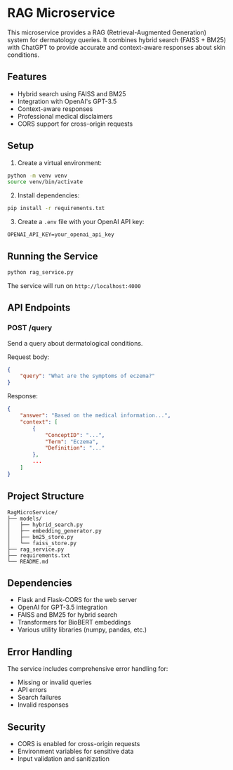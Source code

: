 # RAG Microservice

This microservice provides a RAG (Retrieval-Augmented Generation) system for dermatology queries. It combines hybrid search (FAISS + BM25) with ChatGPT to provide accurate and context-aware responses about skin conditions.

## Features

- Hybrid search using FAISS and BM25
- Integration with OpenAI's GPT-3.5
- Context-aware responses
- Professional medical disclaimers
- CORS support for cross-origin requests

## Setup

1. Create a virtual environment:
```bash
python -m venv venv
source venv/bin/activate  
```

2. Install dependencies:
```bash
pip install -r requirements.txt
```

3. Create a `.env` file with your OpenAI API key:
```
OPENAI_API_KEY=your_openai_api_key
```

## Running the Service

```bash
python rag_service.py
```

The service will run on `http://localhost:4000`

## API Endpoints

### POST /query

Send a query about dermatological conditions.

Request body:
```json
{
    "query": "What are the symptoms of eczema?"
}
```

Response:
```json
{
    "answer": "Based on the medical information...",
    "context": [
        {
            "ConceptID": "...",
            "Term": "Eczema",
            "Definition": "..."
        },
        ...
    ]
}
```

## Project Structure

```
RagMicroService/
├── models/
│   ├── hybrid_search.py
│   ├── embedding_generator.py
│   ├── bm25_store.py
│   └── faiss_store.py
├── rag_service.py
├── requirements.txt
└── README.md
```

## Dependencies

- Flask and Flask-CORS for the web server
- OpenAI for GPT-3.5 integration
- FAISS and BM25 for hybrid search
- Transformers for BioBERT embeddings
- Various utility libraries (numpy, pandas, etc.)

## Error Handling

The service includes comprehensive error handling for:
- Missing or invalid queries
- API errors
- Search failures
- Invalid responses

## Security

- CORS is enabled for cross-origin requests
- Environment variables for sensitive data
- Input validation and sanitization 